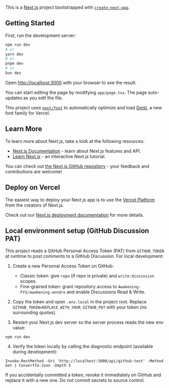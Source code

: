 This is a [Next.js](https://nextjs.org) project bootstrapped with [`create-next-app`](https://nextjs.org/docs/app/api-reference/cli/create-next-app).

## Getting Started

First, run the development server:

```bash
npm run dev
# or
yarn dev
# or
pnpm dev
# or
bun dev
```

Open [http://localhost:3000](http://localhost:3000) with your browser to see the result.

You can start editing the page by modifying `app/page.tsx`. The page auto-updates as you edit the file.

This project uses [`next/font`](https://nextjs.org/docs/app/building-your-application/optimizing/fonts) to automatically optimize and load [Geist](https://vercel.com/font), a new font family for Vercel.

## Learn More

To learn more about Next.js, take a look at the following resources:

- [Next.js Documentation](https://nextjs.org/docs) - learn about Next.js features and API.
- [Learn Next.js](https://nextjs.org/learn) - an interactive Next.js tutorial.

You can check out [the Next.js GitHub repository](https://github.com/vercel/next.js) - your feedback and contributions are welcome!

## Deploy on Vercel

The easiest way to deploy your Next.js app is to use the [Vercel Platform](https://vercel.com/new?utm_medium=default-template&filter=next.js&utm_source=create-next-app&utm_campaign=create-next-app-readme) from the creators of Next.js.

Check out our [Next.js deployment documentation](https://nextjs.org/docs/app/building-your-application/deploying) for more details.

## Local environment setup (GitHub Discussion PAT)

This project reads a GitHub Personal Access Token (PAT) from `GITHUB_TOKEN` at runtime to post comments to a GitHub Discussion. For local development:

1. Create a new Personal Access Token on GitHub:
	- Classic token: give `repo` (if repo is private) and `write:discussion` scopes.
	- Fine-grained token: grant repository access to `Awakening-FYS/awakening-anndro` and enable Discussions Read & Write.

2. Copy the token and open `.env.local` in the project root. Replace `GITHUB_TOKEN=REPLACE_WITH_YOUR_GITHUB_PAT` with your token (no surrounding quotes).

3. Restart your Next.js dev server so the server process reads the new env value:
```
npm run dev
```

4. Verify the token locally by calling the diagnostic endpoint (available during development):
```
Invoke-RestMethod -Uri 'http://localhost:3000/api/github-test' -Method Get | ConvertTo-Json -Depth 5
```

If you accidentally committed a token, revoke it immediately on GitHub and replace it with a new one. Do not commit secrets to source control.

